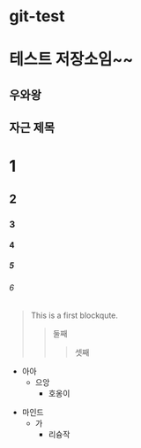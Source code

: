 # git-test
테스트 저장소임~~
==================
## 우와왕
자근 제목
----------
# 1
## 2
### 3
#### 4
##### 5
###### 6
> This is a first blockqute.
> > 둘째
> > > 셋째

* 아아
  * 으앙
    * 호옹이
+ 마인드
  + 가
    + 리슝작  
